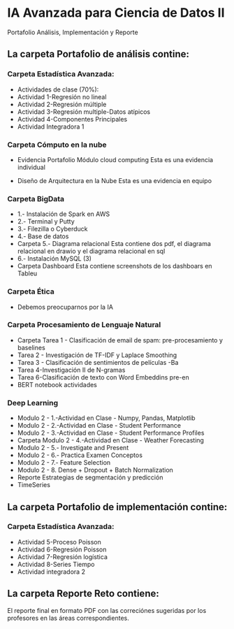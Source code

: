 # IA Avanzada para Ciencia de Datos II
 Portafolio Análisis, Implementación y Reporte 

## La carpeta Portafolio de análisis contine:

### Carpeta Estadística Avanzada:

* Actividades de clase (70%):
* Actividad 1-Regresión no lineal
* Actividad 2-Regresión múltiple
* Actividad 3-Regresión multiple-Datos atípicos
* Actividad 4-Componentes Principales
* Actividad Integradora 1 

### Carpeta Cómputo en la nube

* Evidencia Portafolio Módulo cloud computing
Esta es una evidencia individual 

* Diseño de Arquitectura en la Nube
Esta es una evidencia en equipo 

### Carpeta BigData

* 1.- Instalación de Spark en AWS
* 2.- Terminal y Putty
* 3.- Filezilla o Cyberduck
* 4.- Base de datos
* Carpeta 5.- Diagrama relacional
Esta contiene dos pdf, el diagrama relacional en drawio y el diagrama relacional en sql
* 6.- Instalación MySQL (3)
* Carpeta Dashboard
Esta contiene screenshots de los dashboars en Tableu


### Carpeta Ética 
* Debemos preocuparnos por la IA 

### Carpeta Procesamiento de Lenguaje Natural 

* Carpeta Tarea 1 - Clasificación de email de spam: pre-procesamiento y baselines
* Tarea 2 - Investigación de TF-IDF y Laplace Smoothing
* Tarea 3 - Clasificación de sentimientos de películas -Ba
* Tarea 4-Investigación II de N-gramas
* Tarea 6-Clasificación de texto con Word Embeddins pre-en
* BERT notebook actividades


###  Deep Learning

* Modulo 2 - 1.-Actividad en Clase - Numpy, Pandas, Matplotlib
* Modulo 2 - 2.-Actividad en Clase - Student Performance
* Modulo 2 - 3.-Actividad en Clase - Student Performance Profiles
* Carpeta Modulo 2 - 4.-Actividad en Clase - Weather Forecasting
* Modulo 2 - 5.- Investigate and Present
* Modulo 2 - 6.- Practica Examen Conceptos
* Modulo 2 - 7.- Feature Selection
* Modulo 2 - 8. Dense + Dropout + Batch Normalization
* Reporte Estrategias de segmentación y predicción
* TimeSeries


## La carpeta Portafolio de implementación contine:

### Carpeta Estadística Avanzada:

* Actividad 5-Proceso Poisson
* Actividad 6-Regresión Poisson
* Actividad 7-Regresión logística
* Actividad 8-Series Tiempo
* Actividad integradora 2 

## La carpeta Reporte Reto contiene:

El reporte final en formato PDF con las correciónes sugeridas por los profesores en las áreas correspondientes.
